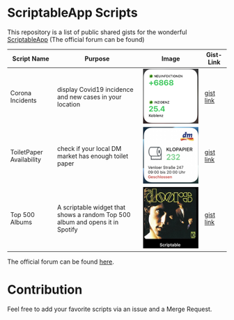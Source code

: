 # ScriptableApp Scripts
This repository is a list of public shared gists for the wonderful [ScriptableApp](https://scriptable.app) (The official forum can be found)

| Script Name | Purpose | Image | Gist-Link|
| --- | --- | --- | --- |
| Corona Incidents | display Covid19 incidence and new cases in your location | ![CoronaIncidents](./images/corona_incidents.png) | [gist link](https://gist.githubusercontent.com/oliverandrich/0f34c8d4e6de4b6ff32937c584009a65/raw/64bbfd3f2aa9550aae5440de1deb8f84e98e4c93/incidens_and_newcases.js) | 
| ToiletPaper Availability | check if your local DM market has enough toilet paper | ![toiletPaper](./images/toilet_paper.png) | [gist link](https://gist.github.com/marco79cgn/23ce08fd8711ee893a3be12d4543f2d2) | 
| Top 500 Albums | A scriptable widget that shows a random Top 500 album and opens it in Spotify | ![top500](./images/top500.png) | [gist link](https://gist.github.com/marco79cgn/ecd1cfe3da06008da9fb9f5d1fa37a1d) |

The official forum can be found [here](https://talk.automators.fm/t/widget-examples/7994/464).

# Contribution
Feel free to add your favorite scripts via an issue and a Merge Request.